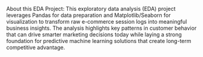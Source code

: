 About this EDA Project:
This exploratory data analysis (EDA) project leverages Pandas for data preparation and Matplotlib/Seaborn for visualization to transform raw e-commerce session logs into meaningful business insights. 
The analysis highlights key patterns in customer behavior that can drive smarter marketing decisions today while laying a strong foundation for predictive machine learning solutions that create long-term competitive advantage.
